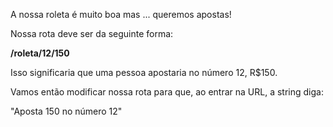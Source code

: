 A nossa roleta é muito boa mas ... queremos apostas!

Nossa rota deve ser da seguinte forma:

**/roleta/12/150**

Isso significaria que uma pessoa apostaria no número 12, R$150.

Vamos então modificar nossa rota para que, ao entrar na URL, a string diga:

"Aposta 150 no número 12"